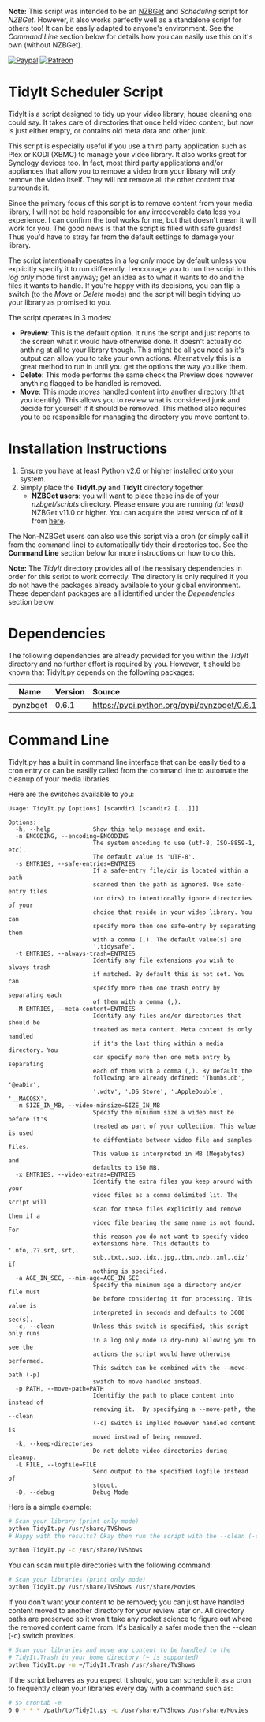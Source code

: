 __Note:__ This script was intended to be an [NZBGet](http://nzbget.net) and _Scheduling_
script for _NZBGet_. However, it also works perfectly well as a standalone script for others too! It can be easily adapted to anyone's environment.
See the _Command Line_ section below for details how you can easily use this on it's own (without NZBGet).

[![Paypal](http://repo.nuxref.com/pub/img/paypaldonate.svg)](https://www.paypal.com/cgi-bin/webscr?cmd=_s-xclick&hosted_button_id=MHANV39UZNQ5E)
[![Patreon](http://repo.nuxref.com/pub/img/patreondonate.svg)](https://www.patreon.com/caronc)


TidyIt Scheduler Script
========================
TidyIt is a script designed to tidy up your video library; house cleaning
one could say. It takes care of directories that once held video content,
but now is just either empty, or contains old meta data and other junk.

This script is especially useful if you use a third party application such as
Plex or KODI (XBMC) to manage your video library. It also works great for Synology devices too. In fact, most third party applications and/or appliances that allow you to remove a video from your library will _only_ remove the video itself. They will not remove all the other content that surrounds it.

Since the primary focus of this script is to remove content from your media
library, I will not be held responsible for any irrecoverable data loss you
experience. I can confirm the tool works for me, but that doesn't mean it
will work for you. The good news is that the script is filled with safe guards!
Thus you'd have to stray far from the default settings to damage your library.

The script intentionally operates in a _log only_ mode by default unless you
explicitly specify it to run differently. I encourage you to run the script
in this _log only_ mode first anyway;  get an idea as to what it wants to do
and the files it wants to handle. If you're happy with its decisions, you can
flip a switch (to the _Move_ or _Delete_ mode) and the script will begin tidying up your library as promised to you.

The script operates in 3 modes:
* __Preview__: This is the default option. It runs the script and just reports to the screen what it would have otherwise done. It doesn't actually do anthing at all to your library though. This might be all you need as it's output can allow you to take your own actions. Alternatively this is a great method to run in until you get the options the way you like them.
* __Delete__: This mode performs the same check the Preview does however anything flagged to be handled is removed.
* __Move__: This mode _moves_ handled content into another directory (that you identify). This allows you to review what is considered junk and decide for yourself if it should be removed. This method also requires you to be responsible for managing the directory you move content to.

Installation Instructions
=========================
1. Ensure you have at least Python v2.6 or higher installed onto your system.
2. Simply place the __TidyIt.py__ and __TidyIt__ directory together.
   * __NZBGet users__: you will want to place these inside of your _nzbget/scripts_ directory. Please ensure you are running _(at least)_ NZBGet v11.0 or higher. You can acquire the latest version of of it from [here](http://nzbget.net/download).

The Non-NZBGet users can also use this script via a cron (or simply call it
from the command line) to automatically tidy their directories too.
See the __Command Line__ section below for more instructions on how to do this.

**Note:** The _TidyIt_ directory provides all of the nessisary dependencies
in order for this script to work correctly. The directory is only required
if you do not have the packages already available to your global
environment. These dependant packages are all identified under the
_Dependencies_ section below.

Dependencies
============
The following dependencies are already provided for you within the
_TidyIt_ directory and no further effort is required by you. However, it
should be known that TidyIt.py depends on the following packages:

| Name                         | Version | Source                                                                               |
| ---------------------------- |:------- |:------------------------------------------------------------------------------------ |
| pynzbget                     | 0.6.1   | https://pypi.python.org/pypi/pynzbget/0.6.1                                          |

Command Line
============
TidyIt.py has a built in command line interface that can be easily tied
to a cron entry or can be easilly called from the command line to automate
the cleanup of your media libraries.

Here are the switches available to you:
```
Usage: TidyIt.py [options] [scandir1 [scandir2 [...]]]

Options:
  -h, --help            Show this help message and exit.
  -n ENCODING, --encoding=ENCODING
                        The system encoding to use (utf-8, ISO-8859-1, etc).
                        The default value is 'UTF-8'.
  -s ENTRIES, --safe-entries=ENTRIES
                        If a safe-entry file/dir is located within a path
                        scanned then the path is ignored. Use safe-entry files
                        (or dirs) to intentionally ignore directories of your
                        choice that reside in your video library. You can
                        specify more then one safe-entry by separating them
                        with a comma (,). The default value(s) are
                        '.tidysafe'.
  -t ENTRIES, --always-trash=ENTRIES
                        Identify any file extensions you wish to always trash
                        if matched. By default this is not set. You can
                        specify more then one trash entry by separating each
                        of them with a comma (,).
  -M ENTRIES, --meta-content=ENTRIES
                        Identify any files and/or directories that should be
                        treated as meta content. Meta content is only handled
                        if it's the last thing within a media directory. You
                        can specify more then one meta entry by separating
                        each of them with a comma (,). By Default the
                        following are already defined: 'Thumbs.db', '@eaDir',
                        '.wdtv', '.DS_Store', '.AppleDouble', '__MACOSX'.
  -m SIZE_IN_MB, --video-minsize=SIZE_IN_MB
                        Specify the minimum size a video must be before it's
                        treated as part of your collection. This value is used
                        to diffentiate between video file and samples files.
                        This value is interpreted in MB (Megabytes) and
                        defaults to 150 MB.
  -x ENTRIES, --video-extras=ENTRIES
                        Identify the extra files you keep around with your
                        video files as a comma delimited lit. The script will
                        scan for these files explicitly and remove them if a
                        video file bearing the same name is not found.  For
                        this reason you do not want to specify video
                        extensions here. This defaults to '.nfo,.??.srt,.srt,.
                        sub,.txt,.sub,.idx,.jpg,.tbn,.nzb,.xml,.diz' if
                        nothing is specified.
  -a AGE_IN_SEC, --min-age=AGE_IN_SEC
                        Specify the minimum age a directory and/or file must
                        be before considering it for processing. This value is
                        interpreted in seconds and defaults to 3600 sec(s).
  -c, --clean           Unless this switch is specified, this script only runs
                        in a log only mode (a dry-run) allowing you to see the
                        actions the script would have otherwise performed.
                        This switch can be combined with the --move-path (-p)
                        switch to move handled instead.
  -p PATH, --move-path=PATH
                        Identifiy the path to place content into instead of
                        removing it.  By specifying a --move-path, the --clean
                        (-c) switch is implied however handled content is
                        moved instead of being removed.
  -k, --keep-directories
                        Do not delete video directories during cleanup.
  -L FILE, --logfile=FILE
                        Send output to the specified logfile instead of
                        stdout.
  -D, --debug           Debug Mode
```

Here is a simple example:
```bash
# Scan your library (print only mode)
python TidyIt.py /usr/share/TVShows
# Happy with the results? Okay then run the script with the --clean (-c) switch:

python TidyIt.py -c /usr/share/TVShows
```

You can scan multiple directories with the following command:
```bash
# Scan your libraries (print only mode)
python TidyIt.py /usr/share/TVShows /usr/share/Movies
```

If you don't want your content to be removed; you can just have handled content moved to another directory for your review later on. All directory paths are preserved so it won't take any rocket science to figure out where the removed content came from. It's basically a safer mode then the --clean (-c) switch provides.
```bash
# Scan your libraries and move any content to be handled to the
# TidyIt.Trash in your home directory (~ is supported)
python TidyIt.py -m ~/TidyIt.Trash /usr/share/TVShows
```

If the script behaves as you expect it should, you can schedule it as a cron
to frequently clean your libraries every day with a command such as:
```bash
# $> crontab -e
0 0 * * * /path/to/TidyIt.py -c /usr/share/TVShows /usr/share/Movies
```
